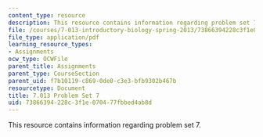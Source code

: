 ```yaml
---
content_type: resource
description: This resource contains information regarding problem set 7.
file: /courses/7-013-introductory-biology-spring-2013/73866394228c3f1e070477fbbed4ab8d_MIT7_013S13_Pset7Q.pdf
file_type: application/pdf
learning_resource_types:
- Assignments
ocw_type: OCWFile
parent_title: Assignments
parent_type: CourseSection
parent_uid: f7b10119-c869-0de0-c3e3-bfb9302b467b
resourcetype: Document
title: 7.013 Problem Set 7
uid: 73866394-228c-3f1e-0704-77fbbed4ab8d
---
```

This resource contains information regarding problem set 7.

